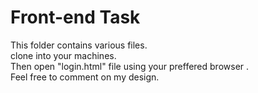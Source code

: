 # Front-end Task
This folder contains various files.<br>
clone into your machines.<br>
Then open "login.html" file using your preffered browser .<br>
Feel free to comment on my design.
